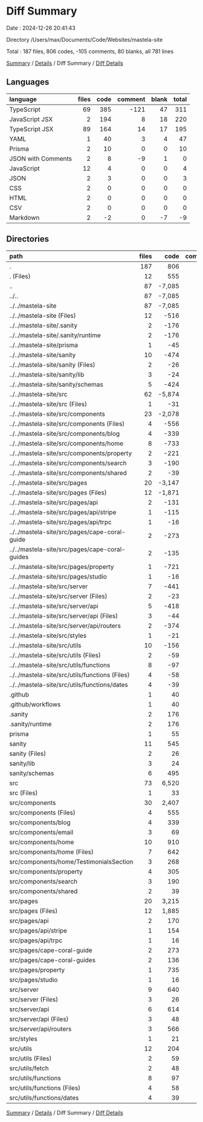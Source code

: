 # Diff Summary

Date : 2024-12-26 20:41:43

Directory /Users/max/Documents/Code/Websites/mastela-site

Total : 187 files,  806 codes, -105 comments, 80 blanks, all 781 lines

[Summary](results.md) / [Details](details.md) / Diff Summary / [Diff Details](diff-details.md)

## Languages
| language | files | code | comment | blank | total |
| :--- | ---: | ---: | ---: | ---: | ---: |
| TypeScript | 69 | 385 | -121 | 47 | 311 |
| JavaScript JSX | 2 | 194 | 8 | 18 | 220 |
| TypeScript JSX | 89 | 164 | 14 | 17 | 195 |
| YAML | 1 | 40 | 3 | 4 | 47 |
| Prisma | 2 | 10 | 0 | 0 | 10 |
| JSON with Comments | 2 | 8 | -9 | 1 | 0 |
| JavaScript | 12 | 4 | 0 | 0 | 4 |
| JSON | 2 | 3 | 0 | 0 | 3 |
| CSS | 2 | 0 | 0 | 0 | 0 |
| HTML | 2 | 0 | 0 | 0 | 0 |
| CSV | 2 | 0 | 0 | 0 | 0 |
| Markdown | 2 | -2 | 0 | -7 | -9 |

## Directories
| path | files | code | comment | blank | total |
| :--- | ---: | ---: | ---: | ---: | ---: |
| . | 187 | 806 | -105 | 80 | 781 |
| . (Files) | 12 | 555 | 25 | 57 | 637 |
| .. | 87 | -7,085 | -534 | -689 | -8,308 |
| ../.. | 87 | -7,085 | -534 | -689 | -8,308 |
| ../../mastela-site | 87 | -7,085 | -534 | -689 | -8,308 |
| ../../mastela-site (Files) | 12 | -516 | -34 | -61 | -611 |
| ../../mastela-site/.sanity | 2 | -176 | -6 | -33 | -215 |
| ../../mastela-site/.sanity/runtime | 2 | -176 | -6 | -33 | -215 |
| ../../mastela-site/prisma | 1 | -45 | -2 | -8 | -55 |
| ../../mastela-site/sanity | 10 | -474 | -29 | -29 | -532 |
| ../../mastela-site/sanity (Files) | 2 | -26 | 0 | -9 | -35 |
| ../../mastela-site/sanity/lib | 3 | -24 | 0 | -7 | -31 |
| ../../mastela-site/sanity/schemas | 5 | -424 | -29 | -13 | -466 |
| ../../mastela-site/src | 62 | -5,874 | -463 | -558 | -6,895 |
| ../../mastela-site/src (Files) | 1 | -31 | -17 | -5 | -53 |
| ../../mastela-site/src/components | 23 | -2,078 | -109 | -137 | -2,324 |
| ../../mastela-site/src/components (Files) | 4 | -556 | -64 | -24 | -644 |
| ../../mastela-site/src/components/blog | 4 | -339 | -4 | -29 | -372 |
| ../../mastela-site/src/components/home | 8 | -733 | -15 | -38 | -786 |
| ../../mastela-site/src/components/property | 2 | -221 | -17 | -17 | -255 |
| ../../mastela-site/src/components/search | 3 | -190 | -9 | -26 | -225 |
| ../../mastela-site/src/components/shared | 2 | -39 | 0 | -3 | -42 |
| ../../mastela-site/src/pages | 20 | -3,147 | -93 | -306 | -3,546 |
| ../../mastela-site/src/pages (Files) | 12 | -1,871 | -48 | -154 | -2,073 |
| ../../mastela-site/src/pages/api | 2 | -131 | -9 | -19 | -159 |
| ../../mastela-site/src/pages/api/stripe | 1 | -115 | -8 | -17 | -140 |
| ../../mastela-site/src/pages/api/trpc | 1 | -16 | -1 | -2 | -19 |
| ../../mastela-site/src/pages/cape-coral-guide | 2 | -273 | -5 | -36 | -314 |
| ../../mastela-site/src/pages/cape-coral-guides | 2 | -135 | -8 | -32 | -175 |
| ../../mastela-site/src/pages/property | 1 | -721 | -23 | -64 | -808 |
| ../../mastela-site/src/pages/studio | 1 | -16 | 0 | -1 | -17 |
| ../../mastela-site/src/server | 7 | -441 | -199 | -66 | -706 |
| ../../mastela-site/src/server (Files) | 2 | -23 | 0 | -7 | -30 |
| ../../mastela-site/src/server/api | 5 | -418 | -199 | -59 | -676 |
| ../../mastela-site/src/server/api (Files) | 3 | -44 | -62 | -14 | -120 |
| ../../mastela-site/src/server/api/routers | 2 | -374 | -137 | -45 | -556 |
| ../../mastela-site/src/styles | 1 | -21 | 0 | -6 | -27 |
| ../../mastela-site/src/utils | 10 | -156 | -45 | -38 | -239 |
| ../../mastela-site/src/utils (Files) | 2 | -59 | -38 | -11 | -108 |
| ../../mastela-site/src/utils/functions | 8 | -97 | -7 | -27 | -131 |
| ../../mastela-site/src/utils/functions (Files) | 4 | -58 | -1 | -16 | -75 |
| ../../mastela-site/src/utils/functions/dates | 4 | -39 | -6 | -11 | -56 |
| .github | 1 | 40 | 3 | 4 | 47 |
| .github/workflows | 1 | 40 | 3 | 4 | 47 |
| .sanity | 2 | 176 | 6 | 33 | 215 |
| .sanity/runtime | 2 | 176 | 6 | 33 | 215 |
| prisma | 1 | 55 | 2 | 8 | 65 |
| sanity | 11 | 545 | 29 | 31 | 605 |
| sanity (Files) | 2 | 26 | 0 | 9 | 35 |
| sanity/lib | 3 | 24 | 0 | 7 | 31 |
| sanity/schemas | 6 | 495 | 29 | 15 | 539 |
| src | 73 | 6,520 | 364 | 636 | 7,520 |
| src (Files) | 1 | 33 | 17 | 5 | 55 |
| src/components | 30 | 2,407 | 129 | 171 | 2,707 |
| src/components (Files) | 4 | 555 | 64 | 24 | 643 |
| src/components/blog | 4 | 339 | 4 | 29 | 372 |
| src/components/email | 3 | 69 | 0 | 10 | 79 |
| src/components/home | 10 | 910 | 35 | 58 | 1,003 |
| src/components/home (Files) | 7 | 642 | 22 | 34 | 698 |
| src/components/home/TestimonialsSection | 3 | 268 | 13 | 24 | 305 |
| src/components/property | 4 | 305 | 17 | 21 | 343 |
| src/components/search | 3 | 190 | 9 | 26 | 225 |
| src/components/shared | 2 | 39 | 0 | 3 | 42 |
| src/pages | 20 | 3,215 | 95 | 312 | 3,622 |
| src/pages (Files) | 12 | 1,885 | 51 | 153 | 2,089 |
| src/pages/api | 2 | 170 | 9 | 24 | 203 |
| src/pages/api/stripe | 1 | 154 | 8 | 22 | 184 |
| src/pages/api/trpc | 1 | 16 | 1 | 2 | 19 |
| src/pages/cape-coral-guide | 2 | 273 | 5 | 36 | 314 |
| src/pages/cape-coral-guides | 2 | 136 | 8 | 32 | 176 |
| src/pages/property | 1 | 735 | 22 | 66 | 823 |
| src/pages/studio | 1 | 16 | 0 | 1 | 17 |
| src/server | 9 | 640 | 75 | 93 | 808 |
| src/server (Files) | 3 | 26 | 0 | 8 | 34 |
| src/server/api | 6 | 614 | 75 | 85 | 774 |
| src/server/api (Files) | 3 | 48 | 62 | 15 | 125 |
| src/server/api/routers | 3 | 566 | 13 | 70 | 649 |
| src/styles | 1 | 21 | 0 | 6 | 27 |
| src/utils | 12 | 204 | 48 | 49 | 301 |
| src/utils (Files) | 2 | 59 | 38 | 11 | 108 |
| src/utils/fetch | 2 | 48 | 3 | 11 | 62 |
| src/utils/functions | 8 | 97 | 7 | 27 | 131 |
| src/utils/functions (Files) | 4 | 58 | 1 | 16 | 75 |
| src/utils/functions/dates | 4 | 39 | 6 | 11 | 56 |

[Summary](results.md) / [Details](details.md) / Diff Summary / [Diff Details](diff-details.md)